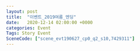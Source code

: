 ```yaml
---
layout: post
title:  "이벤트_2019여름_엔딩"
date:   2020-12-14 02:00:00 +0000
categories: Event
Tags: Story Event
SceneCode: ["scene_evt190627_cp0_q2_s10,7429311"]
---
```

